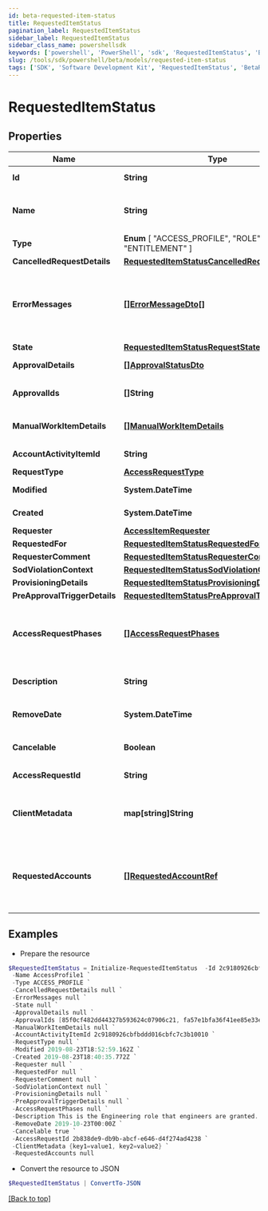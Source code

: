 ```yaml
---
id: beta-requested-item-status
title: RequestedItemStatus
pagination_label: RequestedItemStatus
sidebar_label: RequestedItemStatus
sidebar_class_name: powershellsdk
keywords: ['powershell', 'PowerShell', 'sdk', 'RequestedItemStatus', 'BetaRequestedItemStatus'] 
slug: /tools/sdk/powershell/beta/models/requested-item-status
tags: ['SDK', 'Software Development Kit', 'RequestedItemStatus', 'BetaRequestedItemStatus']
---
```



# RequestedItemStatus

## Properties

Name | Type | Description | Notes
------------ | ------------- | ------------- | -------------
**Id** | **String** | The ID of the access request. | [optional] 
**Name** | **String** | Human-readable display name of the item being requested. | [optional] 
**Type** |  **Enum** [  "ACCESS_PROFILE",    "ROLE",    "ENTITLEMENT" ] | Type of requested object. | [optional] 
**CancelledRequestDetails** | [**RequestedItemStatusCancelledRequestDetails**](requested-item-status-cancelled-request-details) |  | [optional] 
**ErrorMessages** | [**[]ErrorMessageDto[]**](error-message-dto) | List of list of localized error messages, if any, encountered during the approval/provisioning process. | [optional] 
**State** | [**RequestedItemStatusRequestState**](requested-item-status-request-state) |  | [optional] 
**ApprovalDetails** | [**[]ApprovalStatusDto**](approval-status-dto) | Approval details for each item. | [optional] 
**ApprovalIds** | **[]String** | List of approval IDs associated with the request. | [optional] 
**ManualWorkItemDetails** | [**[]ManualWorkItemDetails**](manual-work-item-details) | Manual work items created for provisioning the item. | [optional] 
**AccountActivityItemId** | **String** | Id of associated account activity item. | [optional] 
**RequestType** | [**AccessRequestType**](access-request-type) |  | [optional] 
**Modified** | **System.DateTime** | When the request was last modified. | [optional] 
**Created** | **System.DateTime** | When the request was created. | [optional] 
**Requester** | [**AccessItemRequester**](access-item-requester) |  | [optional] 
**RequestedFor** | [**RequestedItemStatusRequestedFor**](requested-item-status-requested-for) |  | [optional] 
**RequesterComment** | [**RequestedItemStatusRequesterComment**](requested-item-status-requester-comment) |  | [optional] 
**SodViolationContext** | [**RequestedItemStatusSodViolationContext**](requested-item-status-sod-violation-context) |  | [optional] 
**ProvisioningDetails** | [**RequestedItemStatusProvisioningDetails**](requested-item-status-provisioning-details) |  | [optional] 
**PreApprovalTriggerDetails** | [**RequestedItemStatusPreApprovalTriggerDetails**](requested-item-status-pre-approval-trigger-details) |  | [optional] 
**AccessRequestPhases** | [**[]AccessRequestPhases**](access-request-phases) | A list of Phases that the Access Request has gone through in order, to help determine the status of the request. | [optional] 
**Description** | **String** | Description associated to the requested object. | [optional] 
**RemoveDate** | **System.DateTime** | When the role access is scheduled for removal. | [optional] 
**Cancelable** | **Boolean** | True if the request can be canceled. | [optional] [default to $false]
**AccessRequestId** | **String** | This is the account activity id. | [optional] 
**ClientMetadata** | **map[string]String** | Arbitrary key-value pairs, if any were included in the corresponding access request | [optional] 
**RequestedAccounts** | [**[]RequestedAccountRef**](requested-account-ref) | The accounts selected by the user for the access to be provisioned on, in case they have multiple accounts on one or more sources. | [optional] 

## Examples

- Prepare the resource
```powershell
$RequestedItemStatus = Initialize-RequestedItemStatus  -Id 2c9180926cbfbddd016cbfc7c3b10010 `
 -Name AccessProfile1 `
 -Type ACCESS_PROFILE `
 -CancelledRequestDetails null `
 -ErrorMessages null `
 -State null `
 -ApprovalDetails null `
 -ApprovalIds [85f0cf482dd44327b593624c07906c21, fa57e1bfa36f41ee85e33ee59fcbeac5] `
 -ManualWorkItemDetails null `
 -AccountActivityItemId 2c9180926cbfbddd016cbfc7c3b10010 `
 -RequestType null `
 -Modified 2019-08-23T18:52:59.162Z `
 -Created 2019-08-23T18:40:35.772Z `
 -Requester null `
 -RequestedFor null `
 -RequesterComment null `
 -SodViolationContext null `
 -ProvisioningDetails null `
 -PreApprovalTriggerDetails null `
 -AccessRequestPhases null `
 -Description This is the Engineering role that engineers are granted. `
 -RemoveDate 2019-10-23T00:00Z `
 -Cancelable true `
 -AccessRequestId 2b838de9-db9b-abcf-e646-d4f274ad4238 `
 -ClientMetadata {key1=value1, key2=value2} `
 -RequestedAccounts null
```

- Convert the resource to JSON
```powershell
$RequestedItemStatus | ConvertTo-JSON
```


[[Back to top]](#) 

